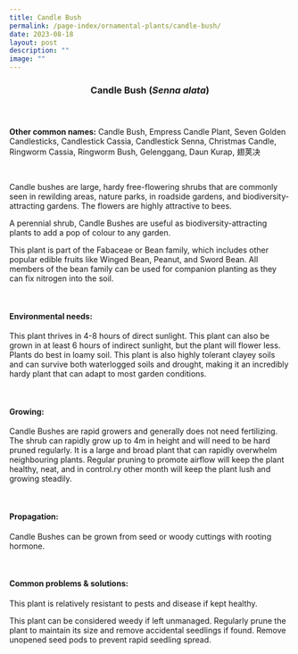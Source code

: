 ```yaml
---
title: Candle Bush
permalink: /page-index/ornamental-plants/candle-bush/
date: 2023-08-18
layout: post
description: ""
image: ""
---
```

<header> 
	<h3>Candle Bush (<em>Senna alata</em>)</h3> 
</header> 
 
<section> 
	<p><strong>Other common names:</strong> Candle Bush, Empress Candle Plant, Seven Golden Candlesticks, Candlestick Cassia, Candlestick Senna, Christmas Candle, Ringworm Cassia, Ringworm Bush, Gelenggang, Daun Kurap, 翅荚决</p> 
	<br> 
</section> 
 
<section>
	<p>Candle bushes are large, hardy free-flowering shrubs that are commonly seen in rewilding areas, nature parks, in roadside gardens, and biodiversity-attracting gardens. The flowers are highly attractive to bees.</p>
	<p>A perennial shrub, Candle Bushes are useful as biodiversity-attracting plants to add a pop of colour to any garden.</p>
	<p>This plant is part of the 	Fabaceae or Bean family, which includes other popular edible fruits like Winged Bean, Peanut, and Sword Bean. All members of the bean family can be used for companion planting as they can fix nitrogen into the soil.</p>
	 <br> 
</section> 
 
<section> 
  <h4>Environmental needs:</h4> 
  <p>This plant thrives in 4-8 hours of direct sunlight. This plant can also be grown in at least 6 hours of indirect sunlight, but the plant will flower less. Plants do best in loamy soil. This plant is also highly tolerant clayey soils and can survive both waterlogged soils and drought, making it an incredibly hardy plant that can adapt to most garden conditions.</p> 
	<br>
</section>

<section> 
  <h4>Growing:</h4> 
	<p>Candle Bushes are rapid growers and generally does not need fertilizing. The shrub can rapidly grow up to 4m in height and will need to be hard pruned regularly. It is a large and broad plant that can rapidly overwhelm neighbouring plants. Regular pruning to promote airflow will keep the plant healthy, neat, and in control.ry other month will keep the plant lush and growing steadily.</p> 
	<br> 
</section> 

<section> 
  <h4>Propagation:</h4> 
	<p>Candle Bushes can be grown from seed or woody cuttings with rooting hormone.</p> 
	<br> 
</section> 
 
<section> 
  <h4>Common problems &amp; solutions:</h4> 
	<p>This plant is relatively resistant to pests and disease if kept healthy.</p>
	<p>This plant can be considered weedy if left unmanaged. Regularly prune the plant to maintain its size and remove accidental seedlings if found. Remove unopened seed pods to prevent rapid seedling spread.</p>
	<br> 
</section>